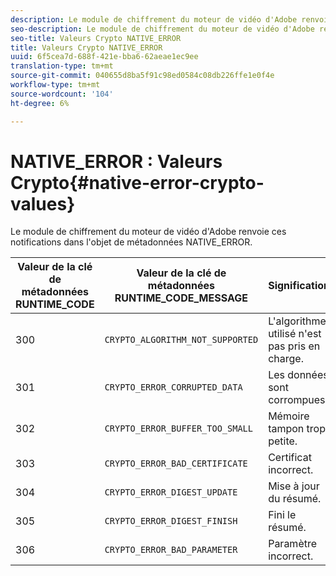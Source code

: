 ```yaml
---
description: Le module de chiffrement du moteur de vidéo d'Adobe renvoie ces notifications dans l'objet de métadonnées NATIVE_ERROR.
seo-description: Le module de chiffrement du moteur de vidéo d'Adobe renvoie ces notifications dans l'objet de métadonnées NATIVE_ERROR.
seo-title: Valeurs Crypto NATIVE_ERROR
title: Valeurs Crypto NATIVE_ERROR
uuid: 6f5cea7d-688f-421e-bba6-62aeae1ec9ee
translation-type: tm+mt
source-git-commit: 040655d8ba5f91c98ed0584c08db226ffe1e0f4e
workflow-type: tm+mt
source-wordcount: '104'
ht-degree: 6%

---
```



# NATIVE_ERROR : Valeurs Crypto{#native-error-crypto-values}

Le module de chiffrement du moteur de vidéo d&#39;Adobe renvoie ces notifications dans l&#39;objet de métadonnées NATIVE_ERROR.

| Valeur de la clé de métadonnées RUNTIME_CODE | Valeur de la clé de métadonnées RUNTIME_CODE_MESSAGE | Signification |
|---|---|---|
| 300 | `CRYPTO_ALGORITHM_NOT_SUPPORTED` | L&#39;algorithme utilisé n&#39;est pas pris en charge. |
| 301 | `CRYPTO_ERROR_CORRUPTED_DATA` | Les données sont corrompues. |
| 302 | `CRYPTO_ERROR_BUFFER_TOO_SMALL` | Mémoire tampon trop petite. |
| 303 | `CRYPTO_ERROR_BAD_CERTIFICATE` | Certificat incorrect. |
| 304 | `CRYPTO_ERROR_DIGEST_UPDATE` | Mise à jour du résumé. |
| 305 | `CRYPTO_ERROR_DIGEST_FINISH` | Fini le résumé. |
| 306 | `CRYPTO_ERROR_BAD_PARAMETER` | Paramètre incorrect. |

